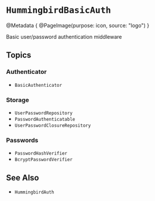 # ``HummingbirdBasicAuth``

@Metadata {
    @PageImage(purpose: icon, source: "logo")
}

Basic user/password authentication middleware

## Topics

### Authenticator

- ``BasicAuthenticator``

### Storage

- ``UserPasswordRepository``
- ``PasswordAuthenticatable``
- ``UserPasswordClosureRepository``

### Passwords

- ``PasswordHashVerifier``
- ``BcryptPasswordVerifier``

## See Also

- ``HummingbirdAuth``
